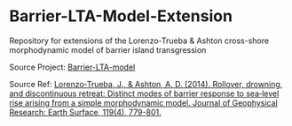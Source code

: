 # Barrier-LTA-Model-Extension
Repository for extensions of the Lorenzo-Trueba &amp; Ashton cross-shore morphodynamic model of barrier island transgression

Source Project: [Barrier-LTA-model](https://github.com/JorgeMSU/Barrier-LTA-model)

Source Ref: [Lorenzo‐Trueba, J., & Ashton, A. D. (2014). Rollover, drowning, and discontinuous retreat: Distinct modes of barrier response to sea‐level rise arising from a simple morphodynamic model. Journal of Geophysical Research: Earth Surface, 119(4), 779-801.](https://agupubs.onlinelibrary.wiley.com/doi/10.1002/2013JF002941)
